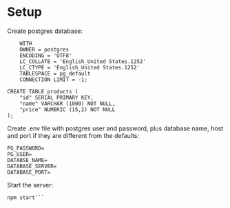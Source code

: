 # Setup

Create postgres database:

```CREATE DATABASE products
    WITH 
    OWNER = postgres
    ENCODING = 'UTF8'
    LC_COLLATE = 'English_United States.1252'
    LC_CTYPE = 'English_United States.1252'
    TABLESPACE = pg_default
    CONNECTION LIMIT = -1;
	
CREATE TABLE products (
    "id" SERIAL PRIMARY KEY,
    "name" VARCHAR (1000) NOT NULL,
    "price" NUMERIC (15,2) NOT NULL
);
```

Create .env file with postgres user and password, plus database name, host and port if they are different from the defaults:
```
PG_PASSWORD=
PG_USER=
DATABSE_NAME=
DATABASE_SERVER=
DATABASE_PORT=
```

Start the server:
```npm install
npm start```